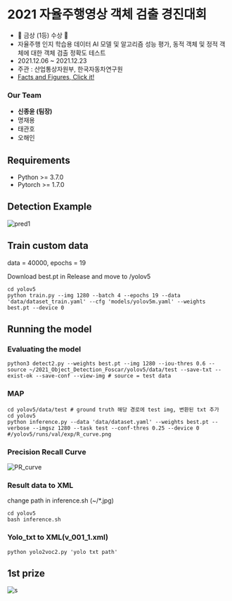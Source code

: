 # 2021 자율주행영상 객체 검출 경진대회 #
- 🥇 금상 (1등) 수상 🥇
- 자율주행 인지 학습용 데이터 AI 모델 및 알고리즘 성능 평가, 동적 객체 및 정적 객체에 대한 객체 검출 정확도 테스트
- 2021.12.06 ~ 2021.12.23
- 주관 : 산업통상자원부, 한국자동차연구원
- [Facts and Figures, Click it!](https://jjongyn.notion.site/24eb868be91844f7a153a3aedf1dc24a)
### Our Team ###
- **신종윤 (팀장)**
- 명재용
- 태관호
- 오해인

## Requirements 
- Python >= 3.7.0 
- Pytorch >= 1.7.0

## Detection Example
![pred1](https://user-images.githubusercontent.com/92678942/146318252-62e1736f-a055-47d6-8435-a7600f44c7a0.png)

## Train custom data 
data = 40000, epochs = 19

Download best.pt in Release and move to /yolov5

```
cd yolov5 
python train.py --img 1280 --batch 4 --epochs 19 --data 'data/dataset_train.yaml' --cfg 'models/yolov5m.yaml' --weights best.pt --device 0
```

## Running the model

### Evaluating the model ###
```
python3 detect2.py --weights best.pt --img 1280 --iou-thres 0.6 --source ~/2021_Object_Detection_Foscar/yolov5/data/test --save-txt --exist-ok --save-conf --view-img # source = test data
```
### MAP ###
```
cd yolov5/data/test # ground truth 해당 경로에 test img, 변환된 txt 추가
cd yolov5
python inference.py --data 'data/dataset.yaml' --weights best.pt --verbose --imgsz 1280 --task test --conf-thres 0.25 --device 0
#/yolov5/runs/val/exp/R_curve.png
```
### Precision Recall Curve ###
![PR_curve](https://user-images.githubusercontent.com/92678942/146409098-08676301-3247-4dbb-b783-fffe9af6f992.png)

### Result data to XML ###

change path in inference.sh (~/*.jpg)
```
cd yolov5 
bash inference.sh
```
### Yolo_txt to XML(v_001_1.xml) ###
```
python yolo2voc2.py 'yolo txt path'
```

## 1st prize ##
![s](https://user-images.githubusercontent.com/92678942/162491015-1ba58bdb-bbd2-44a8-91e7-22ae0cbadd78.jpg)


